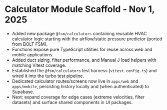 # Calculator Module Scaffold - Nov 1, 2025

- Added new package `@fsm/calculators` containing reusable HVAC calculator logic starting with the airflow/static pressure predictor (ported from BOLT FSM).
- Functions expose pure TypeScript utilities for reuse across web and mobile applications.
- Added duct sizing, filter performance, and Manual J load helpers with matching Vitest coverage.
- Established the `@fsm/calculators` test harness (`vitest.config.ts`) and wired it into the turbo test pipeline.
- Dedicated calculator routes/screens now live in `apps/web` and `apps/mobile`, persisting history locally and (when authenticated) to Supabase.
- Next: expand coverage for edge cases (extreme velocities, filter datasets) and surface shared components in UI packages.
